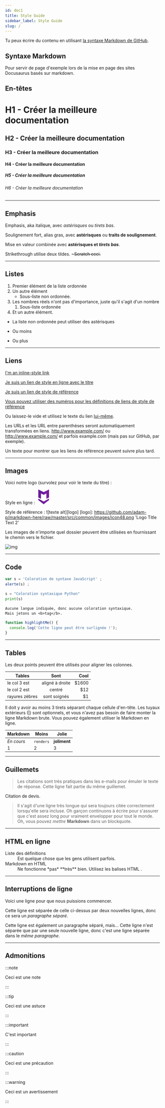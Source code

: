 ```yaml
---
id: doc1
title: Style Guide
sidebar_label: Style Guide
slug: /
---
```


Tu peux écrire du contenu en utilisant [la syntaxe Markdown de GitHub](https://github.github.com/gfm/).

## Syntaxe Markdown

Pour servir de page d'exemple lors de la mise en page des sites Docusaurus basés sur markdown.

## En-têtes

# H1 - Créer la meilleure documentation

## H2 - Créer la meilleure documentation

### H3 - Créer la meilleure documentation

#### H4 - Créer la meilleure documentation

##### H5 - Créer la meilleure documentation

###### H6 - Créer la meilleure documentation

---

## Emphasis

Emphasis, aka italique, avec *astérisques* ou _tirets bas_.

Soulignement fort, alias gras, avec **astérisques** ou __traits de soulignement__.

Mise en valeur combinée avec **astérisques et _tirets bas_**.

Strikethrough utilise deux tildes. ~~~Scratch ceci.~~

---

## Listes

1. Premier élément de la liste ordonnée
1. Un autre élément
   - Sous-liste non ordonnée.
1. Les nombres réels n'ont pas d'importance, juste qu'il s'agit d'un nombre
   1. Sous-liste ordonnée
1. Et un autre élément.

* La liste non ordonnée peut utiliser des astérisques

- Ou moins

+ Ou plus

---

## Liens

[I'm an inline-style link](https://www.google.com/)

[Je suis un lien de style en ligne avec le titre](https://www.google.com/ "Page d'accueil de Google")

[Je suis un lien de style de référence][arbitrary case-insensitive reference text]

[Vous pouvez utiliser des numéros pour les définitions de liens de style de référence][1]

Ou laissez-le vide et utilisez le texte du lien [lui-même][].

Les URLs et les URL entre parenthèses seront automatiquement transformées en liens. http://www.example.com/ ou <http://www.example.com/> et parfois example.com (mais pas sur GitHub, par exemple).

Un texte pour montrer que les liens de référence peuvent suivre plus tard.

---

## Images

Voici notre logo (survolez pour voir le texte du titre) :

Style en ligne : ![texte alt](https://github.com/adam-p/markdown-here/raw/master/src/common/images/icon48.png "Texte du titre du logo 1")

Style de référence : !\[texte alt\]\[logo\]
[logo]: https://github.com/adam-p/markdown-here/raw/master/src/common/images/icon48.png 'Logo Title Text 2'

Les images de n'importe quel dossier peuvent être utilisées en fournissant le chemin vers le fichier.

![img](/img/logo.svg)

---

## Code

```javascript
var s = 'Coloration de syntaxe JavaScript' ;
alerte(s) ;
```

```python
s = "Coloration syntaxique Python"
print(s)
```

```
Aucune langue indiquée, donc aucune coloration syntaxique.
Mais jetons un <b>tag</b>.
```

```js {2}
function highlightMe() {
  console.log('Cette ligne peut être surlignée !');
}
```

---

## Tables

Les deux points peuvent être utilisés pour aligner les colonnes.

| Tables         |      Sont       |    Cool |
| -------------- |:---------------:| -------:|
| le col 3 est   | aligné à droite | \$1600 |
| le col 2 est   |     centré      |   \$12 |
| rayures zèbres |  sont soignés   |    \$1 |

Il doit y avoir au moins 3 tirets séparant chaque cellule d'en-tête. Les tuyaux extérieurs (|) sont optionnels, et vous n'avez pas besoin de faire monter la ligne Markdown brute. Vous pouvez également utiliser le Markdown en ligne.

| Markdown   | Moins     | Jolie        |
| ---------- | --------- | ------------ |
| _En cours_ | `renders` | **joliment** |
| 1          | 2         | 3            |

---

## Guillemets

> Les citations sont très pratiques dans les e-mails pour émuler le texte de réponse. Cette ligne fait partie du même guillemet.

Citation de devis.

> Il s'agit d'une ligne très longue qui sera toujours citée correctement lorsqu'elle sera incluse. Oh garçon continuons à écrire pour s'assurer que c'est assez long pour vraiment envelopper pour tout le monde. Oh, vous pouvez _mettre_ **Markdown** dans un blockquote.

---

## HTML en ligne

<dl>
  <dt>Liste des définitions</dt>
  <dd>Est quelque chose que les gens utilisent parfois.</dd>

  <dt>Markdown en HTML</dt>
  <dd>Ne fonctionne *pas* **très** bien. Utilisez les balises HTML <em></em>.</dd>
</dl>

---

## Interruptions de ligne

Voici une ligne pour que nous puissions commencer.

Cette ligne est séparée de celle ci-dessus par deux nouvelles lignes, donc ce sera un _paragraphe séparé_.

Cette ligne est également un paragraphe séparé, mais... Cette ligne n'est séparée que par une seule nouvelle ligne, donc c'est une ligne séparée dans le _même paragraphe_.

---

## Admonitions

:::note

Ceci est une note

:::

:::tip

Ceci est une astuce

:::

:::important

C'est important

:::

:::caution

Ceci est une précaution

:::

:::warning

Ceci est un avertissement

:::

[arbitrary case-insensitive reference text]: https://www.mozilla.org/
[1]: http://slashdot.org/
[lui-même]: http://www.reddit.com/

